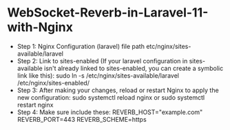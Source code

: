 # WebSocket-Reverb-in-Laravel-11-with-Nginx

- Step 1: Nginx Configuration (laravel) file path etc/nginx/sites-available/laravel
- Step 2: Link to sites-enabled (If your laravel configuration in sites-available isn't already linked to sites-enabled, you can create a symbolic link like this): sudo ln -s /etc/nginx/sites-available/laravel /etc/nginx/sites-enabled/
- Step 3: After making your changes, reload or restart Nginx to apply the new configuration: sudo systemctl reload nginx  or sudo systemctl restart nginx
- Step 4: Make sure include these: REVERB_HOST="example.com" REVERB_PORT=443  REVERB_SCHEME=https
